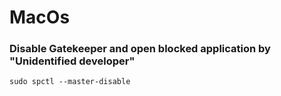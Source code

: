 # MacOs

### Disable Gatekeeper and open blocked application by "Unidentified developer"

```
sudo spctl --master-disable
```
